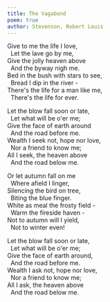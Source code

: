 ```yaml
---
title: The Vagabond
poem: true
author: Stevenson, Robert Louis
---
```

Give to me the life I love,  
&nbsp; Let the lave go by me,  
Give the jolly heaven above  
&nbsp; And the byway nigh me.  
Bed in the bush with stars to see,  
&nbsp; Bread I dip in the river -  
There's the life for a man like me,  
&nbsp; There's the life for ever.  

Let the blow fall soon or late,  
&nbsp; Let what will be o'er me;  
Give the face of earth around  
&nbsp; And the road before me.  
Wealth I seek not, hope nor love,  
&nbsp; Nor a friend to know me;  
All I seek, the heaven above  
&nbsp; And the road below me.  

Or let autumn fall on me  
&nbsp; Where afield I linger,  
Silencing the bird on tree,  
&nbsp; Biting the blue finger.  
White as meal the frosty field -  
&nbsp; Warm the fireside haven -  
Not to autumn will I yield,  
&nbsp; Not to winter even!  

Let the blow fall soon or late,  
&nbsp; Let what will be o'er me;  
Give the face of earth around,  
&nbsp; And the road before me.  
Wealth I ask not, hope nor love,  
&nbsp; Nor a friend to know me;  
All I ask, the heaven above  
&nbsp; And the road below me.<br />

